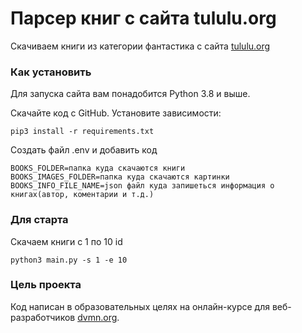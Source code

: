 # Парсер книг с сайта tululu.org

Скачиваем книги из категории фантастика с сайта [tululu.org](https://tululu.org/l55/)

### Как установить

Для запуска сайта вам понадобится Python 3.8 и выше.

Скачайте код с GitHub. Установите зависимости:

```
pip3 install -r requirements.txt
```

Создать файл .env и добавить код

```
BOOKS_FOLDER=папка куда скачаются книги
BOOKS_IMAGES_FOLDER=папка куда скачаются картинки
BOOKS_INFO_FILE_NAME=json файл куда запишеться информация о книгах(автор, коментарии и т.д.)
```
### Для старта

Скачаем книги с 1 по 10 id
```
python3 main.py -s 1 -e 10
```


### Цель проекта

Код написан в образовательных целях на онлайн-курсе для веб-разработчиков [dvmn.org](https://dvmn.org/).
